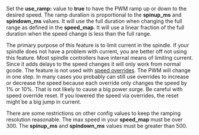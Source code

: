 Set the **use_ramp:**  value to **true** to have the PWM ramp up or down to the desired speed. The ramp duration is proportional to the **spinup_ms** and **spindown_ms** values. It will use the full duration when changing the full range as defined in the **speed_map**. It will use a linear fraction of the full duration when the speed change is less than the full range. 

The primary purpose of this feature is to limit current in the spindle. If your spindle does not have a problem with current, you are better off not using this feature. Most spindle controllers have internal means of limiting current.  Since it adds delays to the speed changes it will only work from normal gcode. The feature is not used with [speed overrides](https://github.com/bdring/FluidNC/wiki/Overrides). The PWM will change in one step.  In many cases you probably can still use overrides to increase or decrease the speed because each override only changes the speed by 1% or 10%. That is not likely to cause a big power surge. Be careful with speed override reset. If you lowered the speed via overrides, the reset might be a big jump in current.

There are some restrictions on other config values to keep the ramping resolution reasonable. The max speed in your **speed_map** must be over 300. The **spinup_ms** and **spindown_ms** values must be greater than 500.